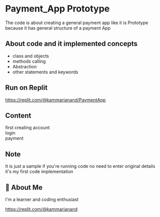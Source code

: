 
# Payment_App Prototype

The code is about creating a general payment app like it is Prototype because it has general structure of a payment App


## About code and it implemented concepts

- class and objects
- methods calling
- Abstraction
- other statements and keywords


## Run on Replit
https://replit.com/@kammarianand/PaymentApp




## Content

first creating account\
login\
payment


## Note
It is just a sample if you're running code no need to enter original details\
it's my first code implementation 
## 🚀 About Me
I'm a learner and coding enthusiast


https://replit.com/@kammarianand
